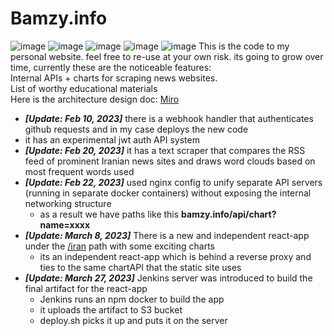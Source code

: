 # Bamzy.info 
![image](https://bamzy.info/assets/imgs/Screenshot1.png)
![image](https://bamzy.info/assets/imgs/Screenshot2.png)
![image](https://bamzy.info/assets/imgs/Screenshot3.png)
![image](https://bamzy.info/assets/imgs/Screenshot4.png)
![image](https://bamzy.info/assets/imgs/Screenshot5.png)
This is the code to my personal website. feel free to re-use at your own risk. its going to grow over time,
currently these are the noticeable features:<br>
    Internal APIs + charts for scraping news websites.<br>
    List of worthy educational materials<br>
    Here is the architecture design doc:  [Miro](https://miro.com/app/board/uXjVPv7Tk-A=/?share_link_id=997983610765) 
* <i><b>[Update: Feb 10, 2023]</b></i> there is a webhook handler that authenticates github requests and in my case deploys the new code 
* it has an experimental jwt auth API system
* <i><b>[Update: Feb 20, 2023]</b></i>  it has a text scraper that compares the RSS feed of prominent Iranian news sites and draws word clouds based on most frequent words used
* <i><b>[Update: Feb 22, 2023]</b></i>  used nginx config to unify separate API servers (running in separate docker containers) without exposing the internal networking structure
  * as a result we have paths like this <b>bamzy.info/api/chart?name=xxxx</b>
* <i><b>[Update: March 8, 2023]</b></i>  There is a new and independent react-app under the [/iran](https://bamzy.info/iran) path with some exciting charts
  * its an independent react-app which is behind a reverse proxy and ties to the same chartAPI that the static site uses
* <i><b>[Update: March 27, 2023]</b></i>  Jenkins server was introduced to build the final artifact for the react-app
     * Jenkins runs an npm docker to build the app
     * it uploads the artifact to S3 bucket
     * deploy.sh picks it up and puts it on the server